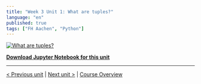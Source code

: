 ```yaml
---
title: "Week 3 Unit 1: What are tuples?"
language: "en"
published: true
tags: ["FH Aachen", "Python"]
---
```


[![What are tuples?](https://img.youtube.com/vi/szNgmVOBayg/hqdefault.jpg)](https://youtu.be/szNgmVOBayg)

[**Download Jupyter Notebook for this unit**](files/Week_3_Unit_1_tuples_notebook.ipynb)

---

[< Previous unit](/teaching/python-mooc/welcome_to_week3) | [Next unit >](/teaching/python-mooc/week3_unit1_selftest) |
[Course Overview](/teaching/python-mooc)